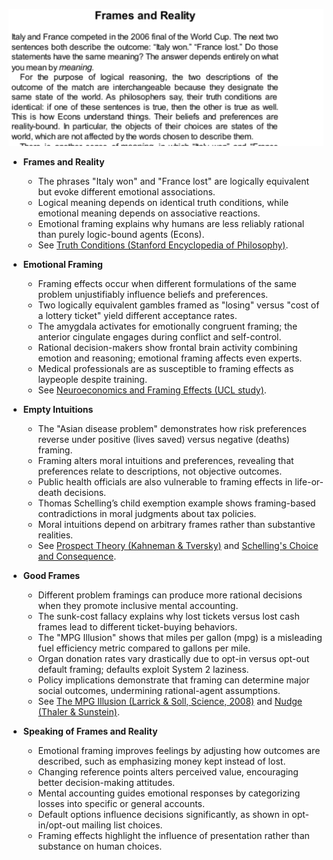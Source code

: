 ![ch34-frames-reality-TFaS](ch34-frames-reality-TFaS.best.png)

- **Frames and Reality**
  - The phrases "Italy won" and "France lost" are logically equivalent but evoke different emotional associations.
  - Logical meaning depends on identical truth conditions, while emotional meaning depends on associative reactions.
  - Emotional framing explains why humans are less reliably rational than purely logic-bound agents (Econs).
  - See [Truth Conditions (Stanford Encyclopedia of Philosophy)](https://plato.stanford.edu/entries/meaning-truth-conditions/).

- **Emotional Framing**
  - Framing effects occur when different formulations of the same problem unjustifiably influence beliefs and preferences.
  - Two logically equivalent gambles framed as "losing" versus "cost of a lottery ticket" yield different acceptance rates.
  - The amygdala activates for emotionally congruent framing; the anterior cingulate engages during conflict and self-control.
  - Rational decision-makers show frontal brain activity combining emotion and reasoning; emotional framing affects even experts.
  - Medical professionals are as susceptible to framing effects as laypeople despite training.
  - See [Neuroeconomics and Framing Effects (UCL study)](https://www.ucl.ac.uk/news/2007/mar/neuroscience-explains-why-people-vary-decision-making).

- **Empty Intuitions**
  - The "Asian disease problem" demonstrates how risk preferences reverse under positive (lives saved) versus negative (deaths) framing.
  - Framing alters moral intuitions and preferences, revealing that preferences relate to descriptions, not objective outcomes.
  - Public health officials are also vulnerable to framing effects in life-or-death decisions.
  - Thomas Schelling’s child exemption example shows framing-based contradictions in moral judgments about tax policies.
  - Moral intuitions depend on arbitrary frames rather than substantive realities.
  - See [Prospect Theory (Kahneman & Tversky)](https://doi.org/10.2307/1914185) and [Schelling's Choice and Consequence](https://www.hup.harvard.edu/catalog.php?isbn=9780674267321).

- **Good Frames**
  - Different problem framings can produce more rational decisions when they promote inclusive mental accounting.
  - The sunk-cost fallacy explains why lost tickets versus lost cash frames lead to different ticket-buying behaviors.
  - The "MPG Illusion" shows that miles per gallon (mpg) is a misleading fuel efficiency metric compared to gallons per mile.
  - Organ donation rates vary drastically due to opt-in versus opt-out default framing; defaults exploit System 2 laziness.
  - Policy implications demonstrate that framing can determine major social outcomes, undermining rational-agent assumptions.
  - See [The MPG Illusion (Larrick & Soll, Science, 2008)](https://science.sciencemag.org/content/320/5883/1591) and [Nudge (Thaler & Sunstein)](https://www.penguinrandomhouse.com/books/293184/nudge-by-richard-h-thaler-and-cass-r-sunstein/).

- **Speaking of Frames and Reality**
  - Emotional framing improves feelings by adjusting how outcomes are described, such as emphasizing money kept instead of lost.
  - Changing reference points alters perceived value, encouraging better decision-making attitudes.
  - Mental accounting guides emotional responses by categorizing losses into specific or general accounts.
  - Default options influence decisions significantly, as shown in opt-in/opt-out mailing list choices.
  - Framing effects highlight the influence of presentation rather than substance on human choices.
